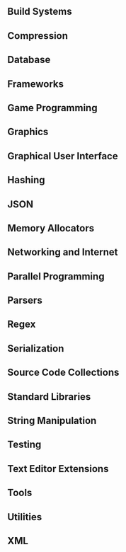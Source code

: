 ## Build Systems ##


## Compression ##


## Database ##


## Frameworks ##


## Game Programming ##


## Graphics ##


## Graphical User Interface ##


## Hashing ##


## JSON ##


## Memory Allocators ##


## Networking and Internet ##


## Parallel Programming ##


## Parsers ##


## Regex ##


## Serialization ##


## Source Code Collections ##


## Standard Libraries ##


## String Manipulation ##


## Testing ##


## Text Editor Extensions ##


## Tools ##


## Utilities ##


## XML ##

